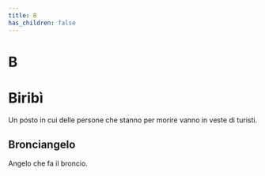 ```yaml
---
title: B
has_children: false
---
```

# B

# Biribì
Un posto in cui delle persone che stanno per morire vanno in veste di turisti.

## Bronciangelo
Angelo che fa il broncio.
